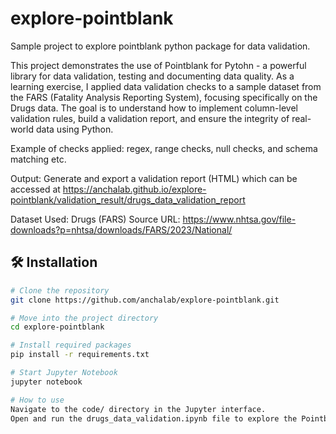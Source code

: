 # explore-pointblank
Sample project to explore pointblank python package for data validation.

This project demonstrates the use of Pointblank for Pytohn - a powerful library for data validation, testing and documenting data quality.
As a learning exercise, I applied data validation checks to a sample dataset from the FARS (Fatality Analysis Reporting System), focusing specifically on the Drugs data.
The goal is to understand how to implement column-level validation rules, build a validation report, and ensure the integrity of real-world data using Python.

Example of checks applied:
regex, range checks, null checks, and schema matching etc.

Output: Generate and export a validation report (HTML) which can be accessed at https://anchalab.github.io/explore-pointblank/validation_result/drugs_data_validation_report

Dataset Used: Drugs (FARS)
Source URL: https://www.nhtsa.gov/file-downloads?p=nhtsa/downloads/FARS/2023/National/

## 🛠️ Installation

```bash
# Clone the repository
git clone https://github.com/anchalab/explore-pointblank.git

# Move into the project directory
cd explore-pointblank

# Install required packages
pip install -r requirements.txt

# Start Jupyter Notebook
jupyter notebook

# How to use
Navigate to the code/ directory in the Jupyter interface.
Open and run the drugs_data_validation.ipynb file to explore the Pointblank validations.
